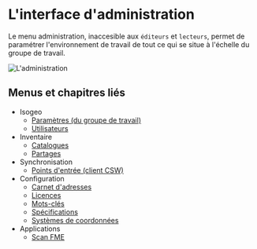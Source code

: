 # L&apos;interface d&apos;administration

Le menu administration, inaccesible aux `éditeurs` et `lecteurs`, permet de paramétrer l&apos;environnement de travail de tout ce qui se situe à l&apos;échelle du groupe de travail.

![L&apos;administration](/assets/adm_tour_menus.gif "Les menus de l&apos;administration d&apos;Isogeo")

## Menus et chapitres liés

* Isogeo
  * [Paramètres (du groupe de travail)](../features/admin/group.html)
  * [Utilisateurs](../features/admin/users.html)
* Inventaire
  * [Catalogues](../features/admin/catalogs.html)
  * [Partages](../features/admin/shares.html)
* Synchronisation
  * [Points d&apos;entrée (client CSW)](../features/csw_client/csw_harvest.html)
* Configuration
  * [Carnet d&apos;adresses](../features/admin/contacts.html)
  * [Licences](../features/admin/licenses.html)
  * [Mots-clés](../features/admin/keywords.html)
  * [Spécifications](../features/admin/specifications.html)
  * [Systèmes de coordonnées](../features/admin/srs.html)
* Applications
  * [Scan FME](../features/scan_fme/scanFME_process.html)
